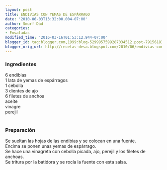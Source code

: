 ```yaml
---
layout: post
title: ENDIVIAS CON YEMAS DE ESPÁRRAGO
date: '2010-06-03T13:32:00.004-07:00'
author: Smurf Dad
categories:
- Ensaladas
modified_time: '2016-03-16T01:53:12.944-07:00'
blogger_id: tag:blogger.com,1999:blog-5299957599287034512.post-7915618371124456452
blogger_orig_url: http://recetas-desa.blogspot.com/2010/06/endivias-con-yemas-de-esparrago.html
---
```


<h3>Ingredientes</h3>6 endibias<br />1 lata de yemas de espárragos<br />1 cebolla<br />3 dientes de ajo<br />6 filetes de anchoa<br />aceite<br />vinagre<br />perejil<br /><br /><h3>Preparación</h3>Se sueltan las hojas de las endibias y se colocan en una fuente.<br />Encima se ponen unas yemas de espárrago.<br />Se hace una vinagreta con cebolla picada, ajo, perejil y los filetes de anchoas.<br />Se tritura por la batidora y se rocía la fuente con esta salsa.